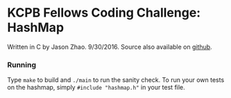 # KCPB Fellows Coding Challenge: HashMap
Written in C by Jason Zhao.  9/30/2016.  Source also available on [github](https://github.com/zhaosjason/practice/tree/master/kpcb).

### Running
Type `make` to build and `./main` to run the sanity check.  To run your own tests on the hashmap, simply `#include "hashmap.h"` in your test file.

